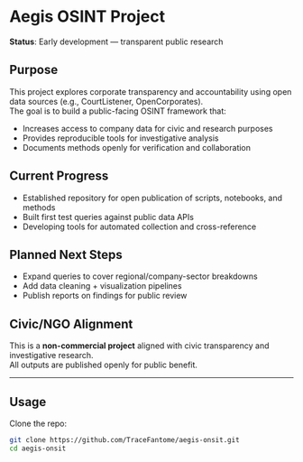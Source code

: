 # Aegis OSINT Project

**Status**: Early development — transparent public research

## Purpose
This project explores corporate transparency and accountability using open data sources (e.g., CourtListener, OpenCorporates).  
The goal is to build a public-facing OSINT framework that:
- Increases access to company data for civic and research purposes
- Provides reproducible tools for investigative analysis
- Documents methods openly for verification and collaboration

## Current Progress
- Established repository for open publication of scripts, notebooks, and methods
- Built first test queries against public data APIs
- Developing tools for automated collection and cross-reference

## Planned Next Steps
- Expand queries to cover regional/company-sector breakdowns
- Add data cleaning + visualization pipelines
- Publish reports on findings for public review

## Civic/NGO Alignment
This is a **non-commercial project** aligned with civic transparency and investigative research.  
All outputs are published openly for public benefit.

---

## Usage

Clone the repo:
```bash
git clone https://github.com/TraceFantome/aegis-onsit.git
cd aegis-onsit

